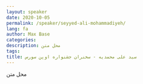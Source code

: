 ```yaml
---
layout: speaker
date: 2020-10-05
permalink: /speaker/seyyed-ali-mohammadiyeh/
lang: fa
author: Max Base
categories: 
description: محل متن
tags: 
title: سید علی محمدیه - سخنران جشنواره اوپن سورس
---
```


محل متن
